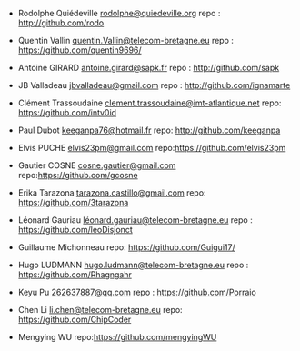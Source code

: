 * Rodolphe Quiédeville rodolphe@quiedeville.org
    repo : http://github.com/rodo
	
* Quentin Vallin quentin.Vallin@telecom-bretagne.eu
    repo : https://github.com/quentin9696/

* Antoine GIRARD antoine.girard@sapk.fr
    repo : http://github.com/sapk

* JB Valladeau jbvalladeau@gmail.com
    repo : http://github.com/ignamarte

* Clément Trassoudaine clement.trassoudaine@imt-atlantique.net
    repo: https://github.com/intv0id

* Paul Dubot keeganpa76@hotmail.fr
    repo: http://github.com/keeganpa

* Elvis PUCHE elvis23pm@gmail.com
    repo:https://github.com/elvis23pm
    
* Gautier COSNE cosne.gautier@gmail.com
    repo:https://github.com/gcosne

* Erika Tarazona tarazona.castillo@gmail.com
    repo: https://github.com/3tarazona

* Léonard Gauriau léonard.gauriau@telecom-bretagne.eu
    repo : https://github.com/leoDisjonct

* Guillaume Michonneau
    repo: https://github.com/Guigui17/

* Hugo LUDMANN hugo.ludmann@telecom-bretagne.eu
    repo : https://github.com/Rhagngahr

* Keyu Pu 262637887@qq.com
    repo : https://github.com/Porraio

* Chen Li li.chen@telecom-bretagne.eu
    repo: https://github.com/ChipCoder

* Mengying WU
    repo:https://github.com/mengyingWU
    
